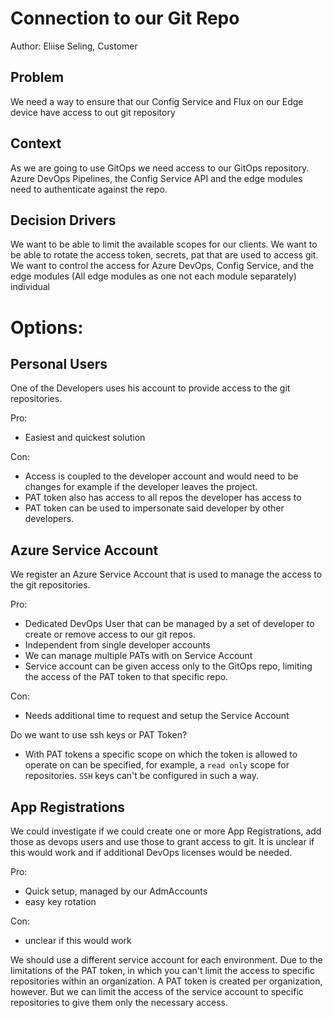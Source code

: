 # Connection to our Git Repo

Author: Eliise Seling, Customer

## Problem
We need a way to ensure that our Config Service and Flux on our Edge device have access to out git repository

## Context
As we are going to use GitOps we need access to our GitOps repository. Azure DevOps Pipelines, the Config Service API and the edge modules need to authenticate against the repo.

## Decision Drivers
We want to be able to limit the available scopes for our clients.
We want to be able to rotate the access token, secrets, pat that are used to access git.
We want to control the access for Azure DevOps, Config Service, and the edge modules (All edge modules as one not each module separately) individual 

# Options:
## Personal Users 
One of the Developers uses his account to provide access to the git repositories. 

Pro:
- Easiest and quickest solution

Con:
- Access is coupled to the developer account and would need to be changes for example if the developer leaves the project.
- PAT token also has access to all repos the developer has access to
- PAT token can be used to impersonate said developer by other developers.

## Azure Service Account
We register an Azure Service Account that is used to manage the access to the git repositories.

Pro:
- Dedicated DevOps User that can be managed by a set of developer to create or remove access to our git repos.
- Independent from single developer accounts
- We can manage multiple PATs with on Service Account
- Service account can be given access only to the GitOps repo, limiting the access of the PAT token to that specific repo.

Con:
- Needs additional time to request and setup the Service Account

Do we want to use ssh keys or PAT Token?
- With PAT tokens a specific scope on which the token is allowed to operate on can be specified, for example, a `read only` scope for repositories. `SSH` keys can't be configured in such a way.

## App Registrations
We could investigate if we could create one or more App Registrations, add those as devops users and use those to grant access to git.
It is unclear if this would work and if additional DevOps licenses would be needed.

Pro:
- Quick setup, managed by our AdmAccounts
- easy key rotation

Con:
- unclear if this would work

We should use a different service account for each environment.
Due to the limitations of the PAT token, in which you can't limit the access to specific repositories within an organization.
A PAT token is created per organization, however. But we can limit the access of the service account to specific repositories to give them only the necessary access.
